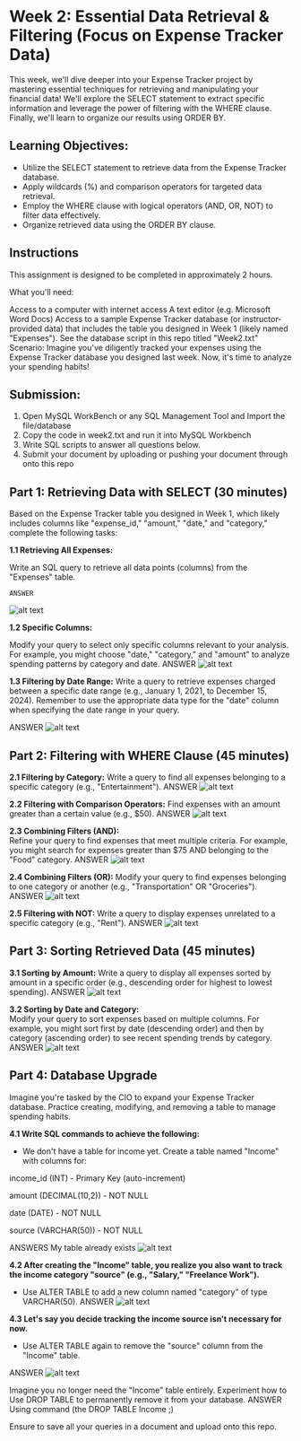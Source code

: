# Week 2: Essential Data Retrieval & Filtering (Focus on Expense Tracker Data)

This week, we'll dive deeper into your Expense Tracker project by mastering essential techniques for retrieving and manipulating your financial data! We'll explore the SELECT statement to extract specific information and leverage the power of filtering with the WHERE clause. Finally, we'll learn to organize our results using ORDER BY.

## Learning Objectives:

* Utilize the SELECT statement to retrieve data from the Expense Tracker database.
* Apply wildcards (%) and comparison operators for targeted data retrieval.
* Employ the WHERE clause with logical operators (AND, OR, NOT) to filter data effectively.
* Organize retrieved data using the ORDER BY clause.
  
## Instructions
This assignment is designed to be completed in approximately 2 hours.

What you'll need:

Access to a computer with internet access
A text editor (e.g. Microsoft Word Docs)
Access to a sample Expense Tracker database (or instructor-provided data) that includes the table you designed in Week 1 (likely named "Expenses"). See the database script in this repo titled "Week2.txt"
Scenario: Imagine you've diligently tracked your expenses using the Expense Tracker database you designed last week. Now, it's time to analyze your spending habits!

## Submission:
1. Open MySQL WorkBench or any SQL Management Tool and Import the file/database
2. Copy the code in week2.txt and run it into MySQL Workbench
3. Write SQL scripts to answer all questions below.
4. Submit your document by uploading or pushing your document through onto this repo


## Part 1: Retrieving Data with SELECT (30 minutes)

Based on the Expense Tracker table you designed in Week 1, which likely includes columns like "expense_id," "amount," "date," and "category," complete the following tasks:

**1.1 Retrieving All Expenses:**

Write an SQL query to retrieve all data points (columns) from the "Expenses" table.

    ANSWER
![alt text](2.1.1.PNG)

**1.2 Specific Columns:** 

Modify your query to select only specific columns relevant to your analysis. For example, you might choose "date," "category," and "amount" to analyze spending patterns by category and date.
  ANSWER
  ![alt text](2.1.2.PNG)

**1.3 Filtering by Date Range:** 
Write a query to retrieve expenses charged between a specific date range (e.g., January 1, 2021, to December 15, 2024).
Remember to use the appropriate data type for the "date" column when specifying the date range in your query.

 ANSWER
 ![alt text](2.1.3.PNG)

## Part 2: Filtering with WHERE Clause (45 minutes)

**2.1 Filtering by Category:** 
Write a query to find all expenses belonging to a specific category (e.g., "Entertainment").
  ANSWER
  ![alt text](2.2.1.PNG)

**2.2 Filtering with Comparison Operators:** 
Find expenses with an amount greater than a certain value (e.g., $50).
    ANSWER 
    ![alt text](2.2.2.PNG)

**2.3 Combining Filters (AND):**  
Refine your query to find expenses that meet multiple criteria. For example, you might search for expenses greater than $75 AND belonging to the "Food" category.
   ANSWER
   ![alt text](2.2.3.PNG)

**2.4 Combining Filters (OR):** 
Modify your query to find expenses belonging to one category or another (e.g., "Transportation" OR "Groceries").
   ANSWER 
   ![alt text](2.2.4.PNG)

**2.5 Filtering with NOT:** 
Write a query to display expenses unrelated to a specific category (e.g., "Rent").
   ANSWER
   ![alt text](2.2.5.PNG)

## Part 3: Sorting Retrieved Data (45 minutes)

**3.1 Sorting by Amount:** 
Write a query to display all expenses sorted by amount in a specific order (e.g., descending order for highest to lowest spending).
   ANSWER
   ![alt text](2.3.1.PNG)

**3.2 Sorting by Date and Category:**  
Modify your query to sort expenses based on multiple columns. For example, you might sort first by date (descending order) and then by category (ascending order) to see recent spending trends by category.
  ANSWER 
  ![alt text](2.3.2.PNG)

## Part 4: Database Upgrade

Imagine you're tasked by the CIO to expand your Expense Tracker database. Practice creating, modifying, and removing a table to manage spending habits.

**4.1 Write SQL commands to achieve the following:**

* We don't have a table for income yet. Create a table named "Income" with columns for:
  
income_id (INT) - Primary Key (auto-increment)

amount (DECIMAL(10,2)) - NOT NULL

date (DATE) - NOT NULL

source (VARCHAR(50)) - NOT NULL

  ANSWERS 
  My table already exists 
  ![alt text](2.4.1.PNG)


**4.2 After creating the "Income" table, you realize you also want to track the income category "source" (e.g., "Salary," "Freelance Work").** 

* Use ALTER TABLE to add a new column named "category" of type VARCHAR(50).
   ANSWER 
   ![alt text](2.4.2.PNG)

  
**4.3 Let's say you decide tracking the income source isn't necessary for now.**

* Use ALTER TABLE again to remove the "source" column from the "Income" table.

ANSWER 
![alt text](2.4.3.PNG)

Imagine you no longer need the "Income" table entirely. Experiment how to Use DROP TABLE to permanently remove it from your database.
 ANSWER 
 Using  command (the DROP TABLE Income ;)

Ensure to save all your queries in a document and upload onto this repo. 

